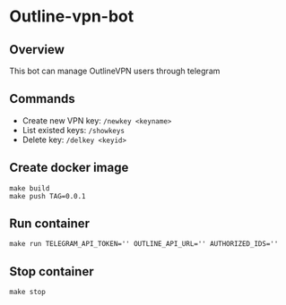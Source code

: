 # Outline-vpn-bot
## Overview
This bot can manage OutlineVPN users through telegram
## Commands
- Create new VPN key: `/newkey <keyname>`
- List existed keys: `/showkeys`
- Delete key: `/delkey <keyid>`


## Create docker image
```shell
make build
make push TAG=0.0.1
```

## Run container
```shell
make run TELEGRAM_API_TOKEN='' OUTLINE_API_URL='' AUTHORIZED_IDS=''
```

## Stop container
```shell
make stop
```
